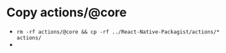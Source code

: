 # Copy actions/@core

- `rm -rf actions/@core && cp -rf ../React-Native-Packagist/actions/* actions/`
- 
